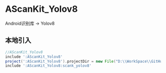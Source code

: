 # AScanKit_Yolov8
Android识别库 -> Yolov8
## 本地引入
```groovy
//AScanKit_Yolov8
include ':AScanKit_Yolov8'
project(':AScanKit_Yolov8').projectDir = new File("D:\\WorkSpace\\GitHub\\AScanKit_Yolov8")
include ':AScanKit_Yolov8:scank_yolov8'
```
